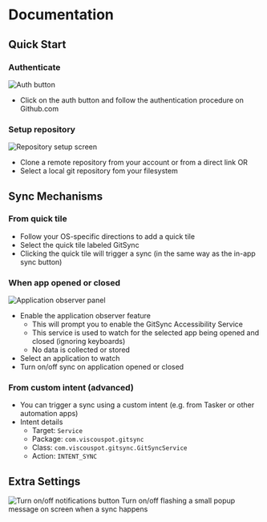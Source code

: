 
# Documentation

## Quick Start

### Authenticate

![Auth button](https://i.postimg.cc/44M75jd1/auth.png)
- Click on the auth button and follow the authentication procedure on Github.com

### Setup repository

![Repository setup screen](https://i.postimg.cc/43CjQ4kT/clone.jpg)

- Clone a remote repository from your account or from a direct link
OR
- Select a local git repository fom your filesystem
## Sync Mechanisms

### From quick tile

- Follow your OS-specific directions to add a quick tile
- Select the quick tile labeled GitSync
- Clicking the quick tile will trigger a sync (in the same way as the in-app sync button)

### When app opened or closed

![Application observer panel](https://i.postimg.cc/5yGs9pfM/app.png)

- Enable the application observer feature
    - This will prompt you to enable the GitSync Accessibility Service
    - This service is used to watch for the selected app being opened and closed (ignoring keyboards)
    - No data is collected or stored
- Select an application to watch
- Turn on/off sync on application opened or closed


### From custom intent (advanced)

- You can trigger a sync using a custom intent (e.g. from Tasker or other automation apps)
- Intent details
    - Target: `Service`
    - Package: `com.viscouspot.gitsync`
    - Class: `com.viscouspot.gitsync.GitSyncService`
    - Action: `INTENT_SYNC`

## Extra Settings

![Turn on/off notifications button](https://i.postimg.cc/fRHh7QWz/Screenshot-20240826-Sync-2.png)
Turn on/off flashing a small popup message on screen when a sync happens
